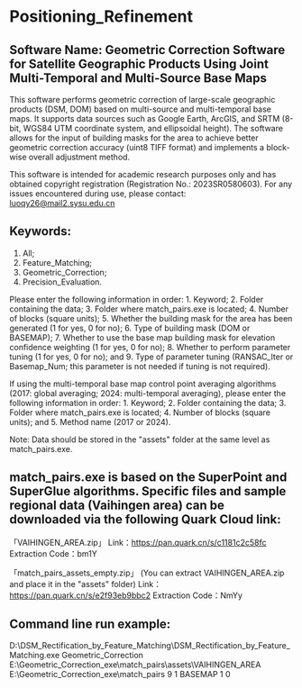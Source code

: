 # Positioning_Refinement
## Software Name: Geometric Correction Software for Satellite Geographic Products Using Joint Multi-Temporal and Multi-Source Base Maps

This software performs geometric correction of large-scale geographic products (DSM, DOM) based on multi-source and multi-temporal base maps. It supports data sources such as Google Earth, ArcGIS, and SRTM (8-bit, WGS84 UTM coordinate system, and ellipsoidal height). The software allows for the input of building masks for the area to achieve better geometric correction accuracy (uint8 TIFF format) and implements a block-wise overall adjustment method.

This software is intended for academic research purposes only and has obtained copyright registration (Registration No.: 2023SR0580603). For any issues encountered during use, please contact: luoqy26@mail2.sysu.edu.cn

## Keywords:
1. All;
2. Feature_Matching;
3. Geometric_Correction;
4. Precision_Evaluation.

Please enter the following information in order: 1. Keyword; 2. Folder containing the data; 3. Folder where match_pairs.exe is located; 4. Number of blocks (square units); 5. Whether the building mask for the area has been generated (1 for yes, 0 for no); 6. Type of building mask (DOM or BASEMAP); 7. Whether to use the base map building mask for elevation confidence weighting (1 for yes, 0 for no); 8. Whether to perform parameter tuning (1 for yes, 0 for no); and 9. Type of parameter tuning (RANSAC_Iter or Basemap_Num; this parameter is not needed if tuning is not required).

If using the multi-temporal base map control point averaging algorithms (2017: global averaging; 2024: multi-temporal averaging), please enter the following information in order: 1. Keyword; 2. Folder containing the data; 3. Folder where match_pairs.exe is located; 4. Number of blocks (square units); and 5. Method name (2017 or 2024).

Note: Data should be stored in the "assets" folder at the same level as match_pairs.exe.

## match_pairs.exe is based on the SuperPoint and SuperGlue algorithms. Specific files and sample regional data (Vaihingen area) can be downloaded via the following Quark Cloud link:

「VAIHINGEN_AREA.zip」
Link：https://pan.quark.cn/s/c1181c2c58fc
Extraction Code：bm1Y

「match_pairs_assets_empty.zip」 (You can extract VAIHINGEN_AREA.zip and place it in the "assets" folder)
Link：https://pan.quark.cn/s/e2f93eb9bbc2
Extraction Code：NmYy

## Command line run example:
D:\DSM_Rectification_by_Feature_Matching\DSM_Rectification_by_Feature_Matching.exe Geometric_Correction E:\Geometric_Correction_exe\match_pairs\assets\VAIHINGEN_AREA E:\Geometric_Correction_exe\match_pairs 9 1 BASEMAP 1 0
